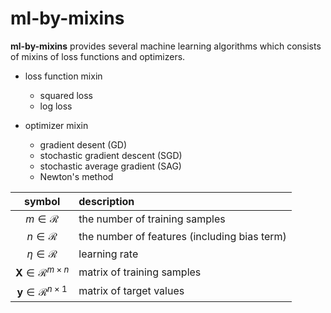 ml-by-mixins
===

**ml-by-mixins** provides several machine learning algorithms
which consists of mixins of loss functions and optimizers.

* loss function mixin
  - squared loss
  - log loss

* optimizer mixin
  - gradient desent (GD)
  - stochastic gradient descent (SGD)
  - stochastic average gradient (SAG)
  - Newton's method

|symbol|description|
|:--:|:--|
|$m \in \mathcal{R}$|the number of training samples|
|$n \in \mathcal{R}$|the number of features (including bias term)|
|$\eta \in \mathcal{R}$|learning rate|
|$\boldsymbol{X} \in \mathcal{R}^{m \times n}$|matrix of training samples|
|$\boldsymbol{y} \in \mathcal{R}^{n \times 1}$|matrix of target values|